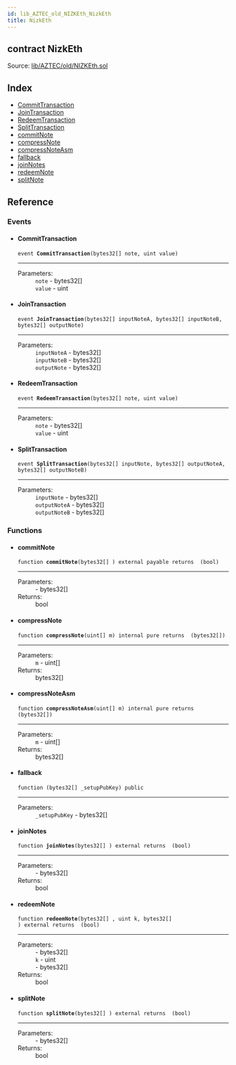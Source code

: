 ```yaml
---
id: lib_AZTEC_old_NIZKEth_NizkEth
title: NizkEth
---
```


<div class="contract-doc"><div class="contract"><h2 class="contract-header"><span class="contract-kind">contract</span> NizkEth</h2><div class="source">Source: <a href="git+https://github.com/CreditMint/smart-contracts/blob/v0.0.1/contracts/lib/AZTEC/old/NIZKEth.sol" target="_blank">lib/AZTEC/old/NIZKEth.sol</a></div></div><div class="index"><h2>Index</h2><ul><li><a href="lib_AZTEC_old_NIZKEth_NizkEth.html#CommitTransaction">CommitTransaction</a></li><li><a href="lib_AZTEC_old_NIZKEth_NizkEth.html#JoinTransaction">JoinTransaction</a></li><li><a href="lib_AZTEC_old_NIZKEth_NizkEth.html#RedeemTransaction">RedeemTransaction</a></li><li><a href="lib_AZTEC_old_NIZKEth_NizkEth.html#SplitTransaction">SplitTransaction</a></li><li><a href="lib_AZTEC_old_NIZKEth_NizkEth.html#commitNote">commitNote</a></li><li><a href="lib_AZTEC_old_NIZKEth_NizkEth.html#compressNote">compressNote</a></li><li><a href="lib_AZTEC_old_NIZKEth_NizkEth.html#compressNoteAsm">compressNoteAsm</a></li><li><a href="lib_AZTEC_old_NIZKEth_NizkEth.html#">fallback</a></li><li><a href="lib_AZTEC_old_NIZKEth_NizkEth.html#joinNotes">joinNotes</a></li><li><a href="lib_AZTEC_old_NIZKEth_NizkEth.html#redeemNote">redeemNote</a></li><li><a href="lib_AZTEC_old_NIZKEth_NizkEth.html#splitNote">splitNote</a></li></ul></div><div class="reference"><h2>Reference</h2><div class="events"><h3>Events</h3><ul><li><div class="item event"><span id="CommitTransaction" class="anchor-marker"></span><h4 class="name">CommitTransaction</h4><div class="body"><code class="signature">event <strong>CommitTransaction</strong><span>(bytes32[] note, uint value) </span></code><hr/><dl><dt><span class="label-parameters">Parameters:</span></dt><dd><div><code>note</code> - bytes32[]</div><div><code>value</code> - uint</div></dd></dl></div></div></li><li><div class="item event"><span id="JoinTransaction" class="anchor-marker"></span><h4 class="name">JoinTransaction</h4><div class="body"><code class="signature">event <strong>JoinTransaction</strong><span>(bytes32[] inputNoteA, bytes32[] inputNoteB, bytes32[] outputNote) </span></code><hr/><dl><dt><span class="label-parameters">Parameters:</span></dt><dd><div><code>inputNoteA</code> - bytes32[]</div><div><code>inputNoteB</code> - bytes32[]</div><div><code>outputNote</code> - bytes32[]</div></dd></dl></div></div></li><li><div class="item event"><span id="RedeemTransaction" class="anchor-marker"></span><h4 class="name">RedeemTransaction</h4><div class="body"><code class="signature">event <strong>RedeemTransaction</strong><span>(bytes32[] note, uint value) </span></code><hr/><dl><dt><span class="label-parameters">Parameters:</span></dt><dd><div><code>note</code> - bytes32[]</div><div><code>value</code> - uint</div></dd></dl></div></div></li><li><div class="item event"><span id="SplitTransaction" class="anchor-marker"></span><h4 class="name">SplitTransaction</h4><div class="body"><code class="signature">event <strong>SplitTransaction</strong><span>(bytes32[] inputNote, bytes32[] outputNoteA, bytes32[] outputNoteB) </span></code><hr/><dl><dt><span class="label-parameters">Parameters:</span></dt><dd><div><code>inputNote</code> - bytes32[]</div><div><code>outputNoteA</code> - bytes32[]</div><div><code>outputNoteB</code> - bytes32[]</div></dd></dl></div></div></li></ul></div><div class="functions"><h3>Functions</h3><ul><li><div class="item function"><span id="commitNote" class="anchor-marker"></span><h4 class="name">commitNote</h4><div class="body"><code class="signature">function <strong>commitNote</strong><span>(bytes32[] ) </span><span>external </span><span>payable </span><span>returns  (bool) </span></code><hr/><dl><dt><span class="label-parameters">Parameters:</span></dt><dd><div><code></code> - bytes32[]</div></dd><dt><span class="label-return">Returns:</span></dt><dd>bool</dd></dl></div></div></li><li><div class="item function"><span id="compressNote" class="anchor-marker"></span><h4 class="name">compressNote</h4><div class="body"><code class="signature">function <strong>compressNote</strong><span>(uint[] m) </span><span>internal </span><span>pure </span><span>returns  (bytes32[]) </span></code><hr/><dl><dt><span class="label-parameters">Parameters:</span></dt><dd><div><code>m</code> - uint[]</div></dd><dt><span class="label-return">Returns:</span></dt><dd>bytes32[]</dd></dl></div></div></li><li><div class="item function"><span id="compressNoteAsm" class="anchor-marker"></span><h4 class="name">compressNoteAsm</h4><div class="body"><code class="signature">function <strong>compressNoteAsm</strong><span>(uint[] m) </span><span>internal </span><span>pure </span><span>returns  (bytes32[]) </span></code><hr/><dl><dt><span class="label-parameters">Parameters:</span></dt><dd><div><code>m</code> - uint[]</div></dd><dt><span class="label-return">Returns:</span></dt><dd>bytes32[]</dd></dl></div></div></li><li><div class="item function"><span id="fallback" class="anchor-marker"></span><h4 class="name">fallback</h4><div class="body"><code class="signature">function <strong></strong><span>(bytes32[] _setupPubKey) </span><span>public </span></code><hr/><dl><dt><span class="label-parameters">Parameters:</span></dt><dd><div><code>_setupPubKey</code> - bytes32[]</div></dd></dl></div></div></li><li><div class="item function"><span id="joinNotes" class="anchor-marker"></span><h4 class="name">joinNotes</h4><div class="body"><code class="signature">function <strong>joinNotes</strong><span>(bytes32[] ) </span><span>external </span><span>returns  (bool) </span></code><hr/><dl><dt><span class="label-parameters">Parameters:</span></dt><dd><div><code></code> - bytes32[]</div></dd><dt><span class="label-return">Returns:</span></dt><dd>bool</dd></dl></div></div></li><li><div class="item function"><span id="redeemNote" class="anchor-marker"></span><h4 class="name">redeemNote</h4><div class="body"><code class="signature">function <strong>redeemNote</strong><span>(bytes32[] , uint k, bytes32[] ) </span><span>external </span><span>returns  (bool) </span></code><hr/><dl><dt><span class="label-parameters">Parameters:</span></dt><dd><div><code></code> - bytes32[]</div><div><code>k</code> - uint</div><div><code></code> - bytes32[]</div></dd><dt><span class="label-return">Returns:</span></dt><dd>bool</dd></dl></div></div></li><li><div class="item function"><span id="splitNote" class="anchor-marker"></span><h4 class="name">splitNote</h4><div class="body"><code class="signature">function <strong>splitNote</strong><span>(bytes32[] ) </span><span>external </span><span>returns  (bool) </span></code><hr/><dl><dt><span class="label-parameters">Parameters:</span></dt><dd><div><code></code> - bytes32[]</div></dd><dt><span class="label-return">Returns:</span></dt><dd>bool</dd></dl></div></div></li></ul></div></div></div>

